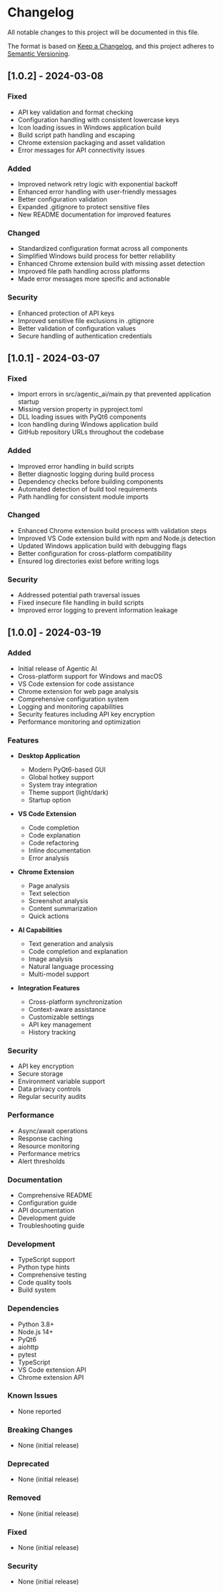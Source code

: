 # Changelog

All notable changes to this project will be documented in this file.

The format is based on [Keep a Changelog](https://keepachangelog.com/en/1.0.0/),
and this project adheres to [Semantic Versioning](https://semver.org/spec/v2.0.0.html).

## [1.0.2] - 2024-03-08

### Fixed
- API key validation and format checking
- Configuration handling with consistent lowercase keys
- Icon loading issues in Windows application build
- Build script path handling and escaping
- Chrome extension packaging and asset validation
- Error messages for API connectivity issues

### Added
- Improved network retry logic with exponential backoff
- Enhanced error handling with user-friendly messages
- Better configuration validation
- Expanded .gitignore to protect sensitive files
- New README documentation for improved features

### Changed
- Standardized configuration format across all components
- Simplified Windows build process for better reliability
- Enhanced Chrome extension build with missing asset detection
- Improved file path handling across platforms
- Made error messages more specific and actionable

### Security
- Enhanced protection of API keys
- Improved sensitive file exclusions in .gitignore
- Better validation of configuration values
- Secure handling of authentication credentials

## [1.0.1] - 2024-03-07

### Fixed
- Import errors in src/agentic_ai/main.py that prevented application startup
- Missing version property in pyproject.toml
- DLL loading issues with PyQt6 components
- Icon handling during Windows application build
- GitHub repository URLs throughout the codebase

### Added
- Improved error handling in build scripts
- Better diagnostic logging during build process
- Dependency checks before building components
- Automated detection of build tool requirements
- Path handling for consistent module imports

### Changed
- Enhanced Chrome extension build process with validation steps
- Improved VS Code extension build with npm and Node.js detection
- Updated Windows application build with debugging flags
- Better configuration for cross-platform compatibility
- Ensured log directories exist before writing logs

### Security
- Addressed potential path traversal issues
- Fixed insecure file handling in build scripts
- Improved error logging to prevent information leakage

## [1.0.0] - 2024-03-19

### Added
- Initial release of Agentic AI
- Cross-platform support for Windows and macOS
- VS Code extension for code assistance
- Chrome extension for web page analysis
- Comprehensive configuration system
- Logging and monitoring capabilities
- Security features including API key encryption
- Performance monitoring and optimization

### Features
- **Desktop Application**
  - Modern PyQt6-based GUI
  - Global hotkey support
  - System tray integration
  - Theme support (light/dark)
  - Startup option

- **VS Code Extension**
  - Code completion
  - Code explanation
  - Code refactoring
  - Inline documentation
  - Error analysis

- **Chrome Extension**
  - Page analysis
  - Text selection
  - Screenshot analysis
  - Content summarization
  - Quick actions

- **AI Capabilities**
  - Text generation and analysis
  - Code completion and explanation
  - Image analysis
  - Natural language processing
  - Multi-model support

- **Integration Features**
  - Cross-platform synchronization
  - Context-aware assistance
  - Customizable settings
  - API key management
  - History tracking

### Security
- API key encryption
- Secure storage
- Environment variable support
- Data privacy controls
- Regular security audits

### Performance
- Async/await operations
- Response caching
- Resource monitoring
- Performance metrics
- Alert thresholds

### Documentation
- Comprehensive README
- Configuration guide
- API documentation
- Development guide
- Troubleshooting guide

### Development
- TypeScript support
- Python type hints
- Comprehensive testing
- Code quality tools
- Build system

### Dependencies
- Python 3.8+
- Node.js 14+
- PyQt6
- aiohttp
- pytest
- TypeScript
- VS Code extension API
- Chrome extension API

### Known Issues
- None reported

### Breaking Changes
- None (initial release)

### Deprecated
- None (initial release)

### Removed
- None (initial release)

### Fixed
- None (initial release)

### Security
- None (initial release) 